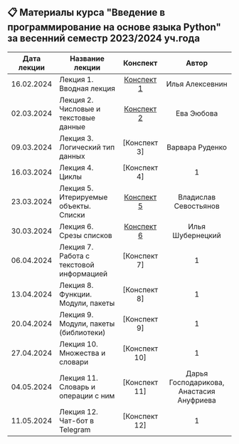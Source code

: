 ## 📋 Материалы курса "Введение в программирование на основе языка Python" за весенний семестр 2023/2024 уч.года

Дата лекции | Название лекции | Конспект | Автор
|:----:|----|:----:|:----:|
|16.02.2024| Лекция 1. Вводная лекция| [Конспект 1](https://colab.research.google.com/drive/1XBhE5lwOswPRN6gLSPzNFOHZVRJQ-mNi) | Илья Алексевнин |||
|02.03.2024| Лекция 2. Числовые и текстовые данные | [Конспект 2](https://colab.research.google.com/drive/1_Hj903GGxptZ9Idei5_75OdlmVYAoYtK?usp=sharing) | Ева Эюбова |||
|09.03.2024| Лекция 3. Логический тип данных| [Конспект 3] | Варвара Руденко |||
|16.03.2024| Лекция 4. Циклы | [Конспект 4] | 1 |||
|23.03.2024| Лекция 5. Итерируемые объекты. Списки | [Конспект 5](https://colab.research.google.com/drive/1hZ1ks-upUGHzq3Z1M7yOY6gTKAkMsqxR?usp=sharing) | Владислав Севостьянов |||
|30.03.2024| Лекция 6. Срезы списков | [Конспект 6](https://colab.research.google.com/drive/1A5ySSCqEmy9LkUptzF8nIdajMTl0yoLh#scrollTo=QfPj6vDg_hpg) | Илья Шубернецкий |||
|06.04.2024| Лекция 7. Работа с текстовой информацией | [Конспект 7] | 1 |||
|13.04.2024| Лекция 8. Функции. Модули, пакеты | [Конспект 8] | 1 |||
|20.04.2024| Лекция 9. Модули, пакеты (библиотеки) | [Конспект 9] | 1 |||
|27.04.2024| Лекция 10. Множества и словари | [Конспект 10] | 1 |||
|04.05.2024| Лекция 11. Словарь и операции с ним | [Конспект 11] | Дарья Господарикова, Анастасия Ануфриева |||
|11.05.2024| Лекция 12. Чат-бот в Telegram | [Конспект 12] | 1 |||
